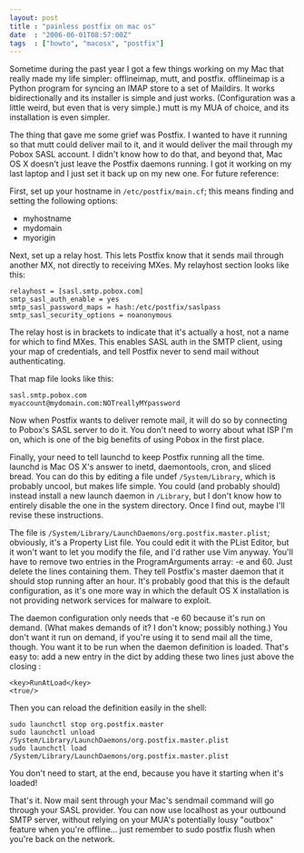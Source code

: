 ```yaml
---
layout: post
title : "painless postfix on mac os"
date  : "2006-06-01T08:57:00Z"
tags  : ["howto", "macosx", "postfix"]
---
```

Sometime during the past year I got a few things working on my Mac that really
made my life simpler: offlineimap, mutt, and postfix. offlineimap is a Python
program for syncing an IMAP store to a set of Maildirs. It works
bidirectionally and its installer is simple and just works. (Configuration was
a little weird, but even that is very simple.) mutt is my MUA of choice, and
its installation is even simpler.

The thing that gave me some grief was Postfix. I wanted to have it running so
that mutt could deliver mail to it, and it would deliver the mail through my
Pobox SASL account. I didn't know how to do that, and beyond that, Mac OS X
doesn't just leave the Postfix daemons running. I got it working on my last
laptop and I just set it back up on my new one. For future reference:

First, set up your hostname in `/etc/postfix/main.cf`; this means finding and
setting the following options:

* myhostname
* mydomain
* myorigin

Next, set up a relay host. This lets Postfix know that it sends mail through
another MX, not directly to receiving MXes. My relayhost section looks like
this:

    relayhost = [sasl.smtp.pobox.com]
    smtp_sasl_auth_enable = yes
    smtp_sasl_password_maps = hash:/etc/postfix/saslpass
    smtp_sasl_security_options = noanonymous

The relay host is in brackets to indicate that it's actually a host, not a name
for which to find MXes. This enables SASL auth in the SMTP client, using your
map of credentials, and tell Postfix never to send mail without authenticating.

That map file looks like this:

    sasl.smtp.pobox.com
    myaccount@mydomain.com:NOTreallyMYpassword

Now when Postfix wants to deliver remote mail, it will do so by connecting to
Pobox's SASL server to do it. You don't need to worry about what ISP I'm on,
which is one of the big benefits of using Pobox in the first place.

Finally, your need to tell launchd to keep Postfix running all the time.
launchd is Mac OS X's answer to inetd, daemontools, cron, and sliced bread. You
can do this by editing a file undef `/System/Library`, which is probably
uncool, but makes life simple. You could (and probably should) instead install
a new launch daemon in `/Library`, but I don't know how to entirely disable the
one in the system directory. Once I find out, maybe I'll revise these
instructions.

The file is `/System/Library/LaunchDaemons/org.postfix.master.plist`;
obviously, it's a Property List file. You could edit it with the PList Editor,
but it won't want to let you modify the file, and I'd rather use Vim anyway.
You'll have to remove two entries in the ProgramArguments array: -e and 60.
Just delete the lines containing them. They tell Postfix's master daemon that
it should stop running after an hour. It's probably good that this is the
default configuration, as it's one more way in which the default OS X
installation is not providing network services for malware to exploit.

The daemon configuration only needs that -e 60 because it's run on demand.
(What makes demands of it? I don't know; possibly nothing.) You don't want it
run on demand, if you're using it to send mail all the time, though. You want
it to be run when the daemon definition is loaded. That's easy to: add a new
entry in the dict by adding these two lines just above the closing </dict>:

    <key>RunAtLoad</key>
    <true/>

Then you can reload the definition easily in the shell:

    sudo launchctl stop org.postfix.master
    sudo launchctl unload /System/Library/LaunchDaemons/org.postfix.master.plist
    sudo launchctl load /System/Library/LaunchDaemons/org.postfix.master.plist

You don't need to start, at the end, because you have it starting when it's
loaded!

That's it. Now mail sent through your Mac's sendmail command will go through
your SASL provider. You can now use localhost as your outbound SMTP server,
without relying on your MUA's potentially lousy "outbox" feature when you're
offline... just remember to sudo postfix flush when you're back on the network.

